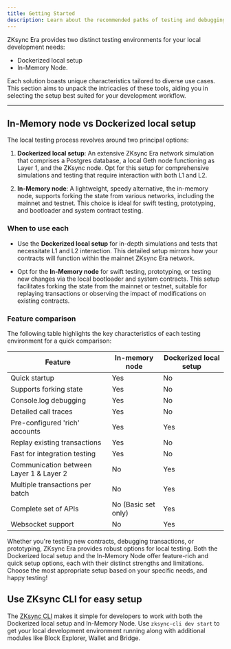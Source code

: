 ```yaml
---
title: Getting Started
description: Learn about the recommended paths of testing and debugging your projects on ZKsync.
---
```


ZKsync Era provides two distinct testing environments for your local development needs:

- Dockerized local setup
- In-Memory Node.

Each solution boasts unique characteristics tailored to diverse use cases.
This section aims to unpack the intricacies of these tools, aiding you in selecting the setup best suited for your development workflow.

---
## In-Memory node vs Dockerized local setup

The local testing process revolves around two principal options:

1. **Dockerized local setup**: An extensive ZKsync Era network simulation that comprises a Postgres database,
a local Geth node functioning as Layer 1, and the ZKsync node.
Opt for this setup for comprehensive simulations and testing that require interaction with both L1 and L2.

2. **In-Memory node**: A lightweight, speedy alternative, the in-memory node, supports forking the state from various networks,
including the mainnet and testnet. This choice is ideal for swift testing, prototyping, and bootloader and system contract testing.

### When to use each

- Use the **Dockerized local setup** for in-depth simulations and tests that necessitate L1 and L2 interaction.
This detailed setup mirrors how your contracts will function within the mainnet ZKsync Era network.

- Opt for the **In-Memory node** for swift testing, prototyping, or testing new changes via the local bootloader and system contracts.
This setup facilitates forking the state from the mainnet or testnet, suitable for replaying transactions
or observing the impact of modifications on existing contracts.

### Feature comparison

The following table highlights the key characteristics of each testing environment for a quick comparison:

| Feature                                 | In-memory node      | Dockerized local setup |
| --------------------------------------- | ------------------- | ---------------------- |
| Quick startup                           | Yes                 | No                     |
| Supports forking state                  | Yes                 | No                     |
| Console.log debugging                   | Yes                 | No                     |
| Detailed call traces                    | Yes                 | No                     |
| Pre-configured 'rich' accounts          | Yes                 | Yes                    |
| Replay existing transactions            | Yes                 | No                     |
| Fast for integration testing            | Yes                 | No                     |
| Communication between Layer 1 & Layer 2 | No                  | Yes                    |
| Multiple transactions per batch         | No                  | Yes                    |
| Complete set of APIs                    | No (Basic set only) | Yes                    |
| Websocket support                       | No                  | Yes                    |

Whether you're testing new contracts, debugging transactions, or prototyping, ZKsync Era provides robust options for local testing.
Both the Dockerized local setup and the In-Memory Node offer feature-rich and quick setup options, each with their distinct strengths and limitations.
Choose the most appropriate setup based on your specific needs, and happy testing!

## Use ZKsync CLI for easy setup

The [ZKsync CLI](/build/tooling/zksync-cli) makes it simple for developers to work with both the Dockerized local setup and In-Memory Node.
Use `zksync-cli dev start` to get your local development environment running along with additional modules like Block Explorer, Wallet and Bridge.
